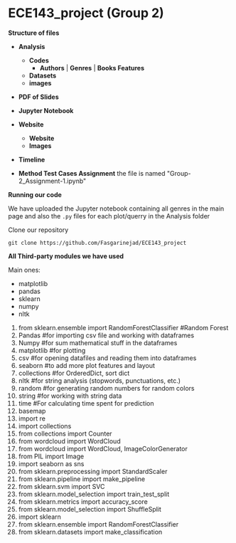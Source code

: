 # ECE143_project (Group 2)

**Structure of files**


- **Analysis**
    - **Codes**
        - **Authors** | **Genres** | **Books Features**
    - **Datasets**
    - **images**
    
- **PDF of Slides**
- **Jupyter Notebook**
- **Website**
    - **Website**
    - **Images**
- **Timeline**
- **Method Test Cases Assignment**
the file is named "Group-2_Assignment-1.ipynb"


**Running our code**

We have uploaded the Jupyter notebook containing all genres in the main page and also the `.py` files for each plot/querry in the Analysis folder 

Clone our repository 
```
git clone https://github.com/Fasgarinejad/ECE143_project
```


**All Third-party modules we have used**

Main ones:

- matplotlib
- pandas
- sklearn
- numpy
- nltk

1. from sklearn.ensemble import RandomForestClassifier #Random Forest
2. Pandas #for importing csv file and working with dataframes
3. Numpy #for sum mathematical stuff in the dataframes
4. matplotlib #for plotting
5. csv #for opening datafiles and reading them into dataframes
6. seaborn #to add more plot features and layout
7. collections #for OrderedDict, sort dict
8. nltk  #for string analysis (stopwords, punctuations, etc.)
9. random #for generating random numbers for random colors 
10. string #for working with string data
11. time #For calculating time spent for prediction
12. basemap
13. import re
14. import collections
15. from collections import Counter
16. from wordcloud import WordCloud
17. from wordcloud import WordCloud, ImageColorGenerator
18. from PIL import Image
19. import seaborn as sns 
20. from sklearn.preprocessing import StandardScaler
21. from sklearn.pipeline import make_pipeline
22. from sklearn.svm import SVC
23. from sklearn.model_selection import train_test_split
24. from sklearn.metrics import accuracy_score
25. from sklearn.model_selection import ShuffleSplit
26. import sklearn
27. from sklearn.ensemble import RandomForestClassifier
28. from sklearn.datasets import make_classification


